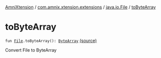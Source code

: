 [AmniXtension](../../index.md) / [com.amnix.xtension.extensions](../index.md) / [java.io.File](index.md) / [toByteArray](./to-byte-array.md)

# toByteArray

`fun `[`File`](http://docs.oracle.com/javase/6/docs/api/java/io/File.html)`.toByteArray(): `[`ByteArray`](https://kotlinlang.org/api/latest/jvm/stdlib/kotlin/-byte-array/index.html) [(source)](https://github.com/AmniX/AmniXTension/tree/master/AmniXtension/src/main/java/com/amnix/xtension/extensions/FileExtensions.kt#L100)

Convert File to ByteArray

